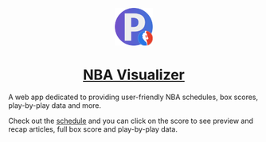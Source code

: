 <p align="center">
  <a href="https://nba.pravinthan.com">
    <img src="src/assets/icon_512x512.png" alt="NBA Visualizer" width="15%" height="15%" />
  </a>
</p>

<h1 align="center">
  <a href="https://nba.pravinthan.com">NBA Visualizer</a>
</h1>

A web app dedicated to providing user-friendly NBA schedules, box scores, play-by-play data and more.

Check out the [schedule](https://nba.pravinthan.com/#/schedule) and you can click on the score to see preview and recap articles, full box score and play-by-play data.
